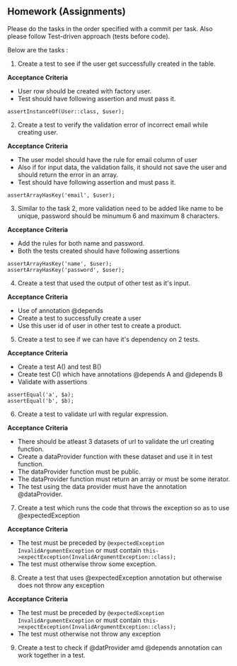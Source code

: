 ## Homework (Assignments)

Please do the tasks in the order specified with a commit per task. Also please follow Test-driven approach (tests before code).

Below are the tasks : 

1. Create a test to see if the user get successfully created in the table.

**Acceptance Criteria**

- User row should be created with factory user.
- Test should have following assertion and must pass it.

```
assertInstanceOf(User::class, $user);
```

2. Create a test to verify the validation error of incorrect email while creating user.

**Acceptance Criteria**

- The user model should have the rule for email column of user
- Also if for input data, the validation fails, it should not save the user and should return the error in an array.
- Test should have following assertion and must pass it.

```
assertArrayHasKey('email', $user);
```

3. Similar to the task 2, more validation need to be added like name to be unique, password should be minumum 6 and maximum 8 characters.

**Acceptance Criteria**

- Add the rules for both name and password.
- Both the tests created should have following assertions

```
assertArrayHasKey('name', $user);
assertArrayHasKey('password', $user);
```

4. Create a test that used the output of other test as it's input.

**Acceptance Criteria**

- Use of annotation @depends
- Create a test to successfully create a user
- Use this user id of user in other test to create a product.

5. Create a test to see if we can have it's dependency on 2 tests.

**Acceptance Criteria**

- Create a test A() and test B()
- Create test C() which have annotations @depends A and @depends B
- Validate with assertions

```
assertEqual('a', $a);
assertEqual('b', $b);
```

6. Create a test to validate url with regular expression. 

**Acceptance Criteria**

- There should be atleast 3 datasets of url to validate the url creating function.
- Create a dataProvider function with these dataset and use it in test function.
- The dataProvider function must be public.
- The dataProvider function must return an array or must be some iterator.
- The test using the data provider must have the annotation @dataProvider.

7. Create a test which runs the code that throws the exception so as to use @expectedException

**Acceptance Criteria**

- The test must be preceded by `@expectedException InvalidArgumentException`
 or must contain `this->expectException(InvalidArgumentException::class);`
- The test must otherwise throw some exception.

8. Create a test that uses @expectedException annotation but otherwise does not throw any exception

**Acceptance Criteria**
 
- The test must be preceded by `@expectedException InvalidArgumentException`
 or must contain `this->expectException(InvalidArgumentException::class);`
- The test must otherwise not throw any exception

9. Create a test to check if @datProvider amd @depends annotation can work together in a test.



